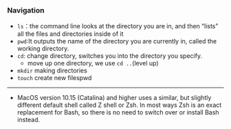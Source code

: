 ### Navigation

- `ls`：the command line looks at the directory you are in, and then “lists” all the files and directories inside of it
- `pwd`:It outputs the name of the directory you are currently in, called the working directory.
- `cd`: change directory, switches you into the directory you specify.
    - move up one directory, we use `cd ..`(level up)
- `mkdir`  making directories
- `touch` create new filespwd

---
- MacOS version 10.15 (Catalina) and higher uses a similar, but slightly different default shell called Z shell or Zsh. In most ways Zsh is an exact replacement for Bash, so there is no need to switch over or install Bash instead.